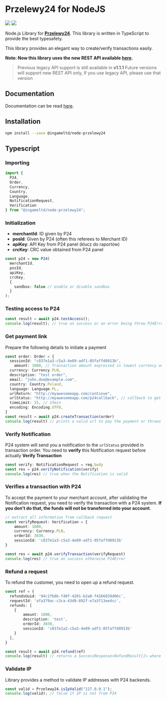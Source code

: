 # Przelewy24 for NodeJS

![](https://img.shields.io/github/license/mrboombastic/node-przelewy24) ![](https://img.shields.io/github/last-commit/MrBoombastic/node-przelewy24)

Node.js Library for [**Przelewy24**](https://przelewy24.pl/).
This library is written in TypeScript to provide the best typesafety.

This library provides an elegant way to create/verify transactions easily.

**Note: Now this library uses the new REST API available [here](https://developers.przelewy24.pl/index.php?en).**

> Previous legacy API support is still available in **v1.1.1**
> Future versions will support new REST API only, If you use legacy API, please use that version

## Documentation

Documentation can be read [here](https://ingameltd.github.io/node-przelewy24).

## Installation

```bash
npm install --save @ingameltd/node-przelewy24
```

## Typescript

### Importing

```typescript
import {
  P24,
  Order,
  Currency,
  Country,
  Language,
  NotificationRequest,
  Verification
} from "@ingameltd/node-przelewy24";
```

### Initialization

- **merchantId**: ID given by P24
- **posId**: Given by P24 (often this referees to Merchant ID)
- **apiKey**: API Key from P24 panel (klucz do raportów)
- **crcKey**: CRC value obtained from P24 panel

```typescript
const p24 = new P24(
  merchantId, 
  posId,
  apiKey,
  crcKey, 
  { 
    sandbox: false // enable or disable sandbox
  }
);
```

### Testing access to P24

```typescript
const result = await p24.testAccess();
console.log(result); // true on success or an error being throw P24Error
```

### Get payment link

Prepare the following details to initiate a payment

```typescript
const order: Order = {
  sessionId: "c837e1a3-c5a3-4e89-adf1-05faffd8913b",
    amount: 1000, // Transaction amount expressed in lowest currency unit, e.g., 1.23 PLN = 123
  currency: Currency.PLN,
  description: "test order",
  email: "john.doe@example.com",
  country: Country.Poland,
  language: Language.PL,
  urlReturn: "http://myawesomeapp.com/continue",
  urlStatus: "http://myawesomeapp.com/p24callback", // callback to get notification
  timeLimit: 15, // 15min
  encoding: Encoding.UTF8,
}
const result = await p24.createTransaction(order)
console.log(result) // prints a valid url to pay the payment or throws an error
```

### Verify Notification

P24 system will send you a notification to the `urlStatus` provided in
transaction order. You need to **verify** this Notification request before actually **Verify Transaction**

```typescript
const verify: NotificationRequest = req.body
const res = p24.verifyNotification(verify)
console.log(res) // true when the Notification is valid
```

### Verifies a transaction with P24

To accept the payment to your merchant account, after validating the Notification
request, you need to verify the transaction with a P24 system.
**If you don't do that, the funds will not be transferred into your account**.

```typescript
// extract all information from callback request
const verifyRequest: Verification = {
    amount: 1000,
    currency: Currency.PLN,
    orderId: 3030,
    sessionId: 'c837e1a3-c5a3-4e89-adf1-05faffd8913b'
}

const res = await p24.verifyTransaction(verifyRequest)
console.log(res) // true on success otherwise P24Error
```

### Refund a request

To refund the customer, you need to open up a refund request.

```typescript
const ref = {
  refundsUuid: '94c1fb0b-f40f-4201-b2a0-f4166839d06c',
  requestId: 'afa379ac-c3ca-43d0-892f-e7a3f13ee4cc',
  refunds: [
    {
        amount: 1000,
        description: 'test',
        orderId: 3030,
        sessionId: 'c837e1a3-c5a3-4e89-adf1-05faffd8913b'
    }
  ],
}

const result = await p24.refund(ref)
console.log(result) // returns a SuccessResponse<RefundResult[]> where you can find about each refund request in array
```

### Validate IP

Library provides a method to validate IP addresses with P24 backends.

```typescript
const valid = Przelewy24.isIpValid("127.0.0.1");
console.log(valid); // false if IP is not from P24
```
